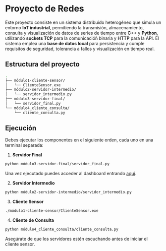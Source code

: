 # Proyecto de Redes

Este proyecto consiste en un sistema distribuido heterogéneo que simula un entorno **IoT industrial**, permitiendo la transmisión, almacenamiento, consulta y visualización de datos de series de tiempo entre **C++** y **Python**, utilizando **sockets TCP** para la comunicacióñ binaria y **HTTP** para la API. El sistema emplea una **base de datos local** para persistencia y cumple requisitos de seguridad, tolerancia a fallos y visualización en tiempo real.

## Estructura del proyecto

```bash
.
├── módulo1-cliente-sensor/
│   └── ClienteSensor.exe
├── módulo2-servidor-intermedio/
│   └── servidor_intermedio.py
├── módulo3-servidor-final/
│   └── servidor_final.py
└── módulo4_cliente_consulta/
    └── cliente_consulta.py
```

## Ejecución
Debes ejecutar los componentes en el siguiente orden, cada uno en una terminal separada:

1. **Servidor Final**

```bash
python módulo3-servidor-final/servidor_final.py
```

Una vez ejecutado puedes acceder al dashboard entrando [aqui](http://localhost:5000/dashboard). 

2. **Servidor Intermedio**

```bash
python módulo2-servidor-intermedio/servidor_intermedio.py
```

3. **Cliente Sensor**

```bash
./módulo1-cliente-sensor/ClienteSensor.exe
```
4. **Cliente de Consulta**

```bash
python módulo4_cliente_consulta/cliente_consulta.py
```

Asegúrate de que los servidores estén escuchando antes de iniciar el cliente sensor.
